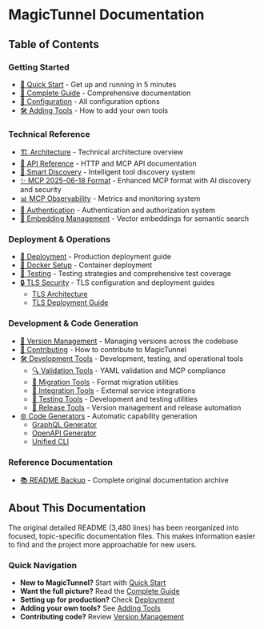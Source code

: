 # MagicTunnel Documentation

## Table of Contents

### Getting Started
- [🚀 Quick Start](quickstart.md) - Get up and running in 5 minutes
- [📖 Complete Guide](guide.md) - Comprehensive documentation
- [🔧 Configuration](config.md) - All configuration options
- [🛠️ Adding Tools](tools.md) - How to add your own tools

### Technical Reference  
- [🏗️ Architecture](architecture.md) - Technical architecture overview
- [🔌 API Reference](api.md) - HTTP and MCP API documentation
- [🧠 Smart Discovery](smart-discovery.md) - Intelligent tool discovery system
- [✨ MCP 2025-06-18 Format](mcp-2025-06-18-format.md) - Enhanced MCP format with AI discovery and security
- [📊 MCP Observability](MCP_OBSERVABILITY_ARCHITECTURE.md) - Metrics and monitoring system
- [🔐 Authentication](AUTHENTICATION.md) - Authentication and authorization system
- [🧠 Embedding Management](EMBEDDING_MANAGEMENT.md) - Vector embeddings for semantic search

### Deployment & Operations
- [🚀 Deployment](deploy.md) - Production deployment guide
- [🐳 Docker Setup](docker.md) - Container deployment
- [🧪 Testing](testing.md) - Testing strategies and comprehensive test coverage
- [🔒 TLS Security](tls/) - TLS configuration and deployment guides
  - [TLS Architecture](tls/TLS_ARCHITECTURE.md)
  - [TLS Deployment Guide](tls/TLS_DEPLOYMENT_GUIDE.md)

### Development & Code Generation
- [🔢 Version Management](VERSION_MANAGEMENT.md) - Managing versions across the codebase
- [🤝 Contributing](contributing.md) - How to contribute to MagicTunnel
- [🛠️ Development Tools](../tools/README.md) - Development, testing, and operational tools
  - [🔍 Validation Tools](../tools/validation/README.md) - YAML validation and MCP compliance
  - [🔄 Migration Tools](../tools/migration/README.md) - Format migration utilities
  - [🔗 Integration Tools](../tools/integrations/README.md) - External service integrations
  - [🧪 Testing Tools](../tools/testing/README.md) - Development and testing utilities
  - [🚀 Release Tools](../tools/release/README.md) - Version management and release automation
- [⚙️ Code Generators](generators/) - Automatic capability generation
  - [GraphQL Generator](generators/graphql_schema_generator.md)
  - [OpenAPI Generator](generators/openapi_generator.md)
  - [Unified CLI](generators/unified_generator_cli.md)

### Reference Documentation
- [📚 README Backup](README-BACKUP.md) - Complete original documentation archive

## About This Documentation

The original detailed README (3,480 lines) has been reorganized into focused, topic-specific documentation files. This makes information easier to find and the project more approachable for new users.

### Quick Navigation
- **New to MagicTunnel?** Start with [Quick Start](quickstart.md)
- **Want the full picture?** Read the [Complete Guide](guide.md)  
- **Setting up for production?** Check [Deployment](deploy.md)
- **Adding your own tools?** See [Adding Tools](tools.md)
- **Contributing code?** Review [Version Management](VERSION_MANAGEMENT.md)